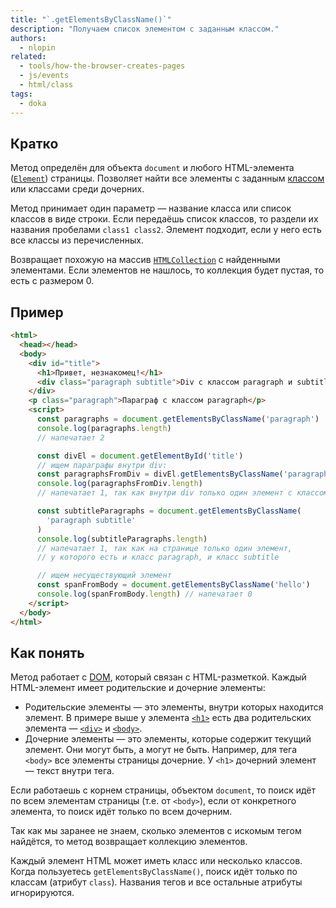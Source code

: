 ```yaml
---
title: "`.getElementsByClassName()`"
description: "Получаем список элементом с заданным классом."
authors:
  - nlopin
related:
  - tools/how-the-browser-creates-pages
  - js/events
  - html/class
tags:
  - doka
---
```


## Кратко

Метод определён для объекта `document` и любого HTML-элемента ([`Element`](/js/element/)) страницы. Позволяет найти все элементы с заданным [классом](/html/class/) или классами среди дочерних.

Метод принимает один параметр — название класса или список классов в виде строки. Если передаёшь список классов, то раздели их названия пробелами `class1 class2`. Элемент подходит, если у него есть все классы из перечисленных.

Возвращает похожую на массив [`HTMLCollection`](/js/htmlcollection-and-nodelist/) с найденными элементами. Если элементов не нашлось, то коллекция будет пустая, то есть с размером 0.

## Пример

```html
<html>
  <head></head>
  <body>
    <div id="title">
      <h1>Привет, незнакомец!</h1>
      <div class="paragraph subtitle">Div с классом paragraph и subtitle</div>
    </div>
    <p class="paragraph">Параграф с классом paragraph</p>
    <script>
      const paragraphs = document.getElementsByClassName('paragraph')
      console.log(paragraphs.length)
      // напечатает 2

      const divEl = document.getElementById('title')
      // ищем параграфы внутри div:
      const paragraphsFromDiv = divEl.getElementsByClassName('paragraph')
      console.log(paragraphsFromDiv.length)
      // напечатает 1, так как внутри div только один элемент с классом paragraph

      const subtitleParagraphs = document.getElementsByClassName(
        'paragraph subtitle'
      )
      console.log(subtitleParagraphs.length)
      // напечатает 1, так как на странице только один элемент,
      // у которого есть и класс paragraph, и класс subtitle

      // ищем несуществующий элемент
      const spanFromBody = document.getElementsByClassName('hello')
      console.log(spanFromBody.length) // напечатает 0
    </script>
  </body>
</html>
```

## Как понять

Метод работает с [DOM](/js/dom/), который связан с HTML-разметкой. Каждый HTML-элемент имеет родительские и дочерние элементы:

- Родительские элементы — это элементы, внутри которых находится элемент. В примере выше у элемента [`<h1>`](/html/h1-h6/) есть два родительских элемента — [`<div>`](/html/div/) и [`<body>`](/html/body/).
- Дочерние элементы — это элементы, которые содержит текущий элемент. Они могут быть, а могут не быть. Например, для тега `<body>` все элементы страницы дочерние. У `<h1>` дочерний элемент — текст внутри тега.

Если работаешь с корнем страницы, объектом `document`, то поиск идёт по всем элементам страницы (т.е. от `<body>`), если от конкретного элемента, то поиск идёт только по всем дочерним.

Так как мы заранее не знаем, сколько элементов с искомым тегом найдётся, то метод возвращает коллекцию элементов.

Каждый элемент HTML может иметь класс или несколько классов. Когда пользуетесь `getElementsByClassName()`, поиск идёт только по классам (атрибут `class`). Названия тегов и все остальные атрибуты игнорируются.
